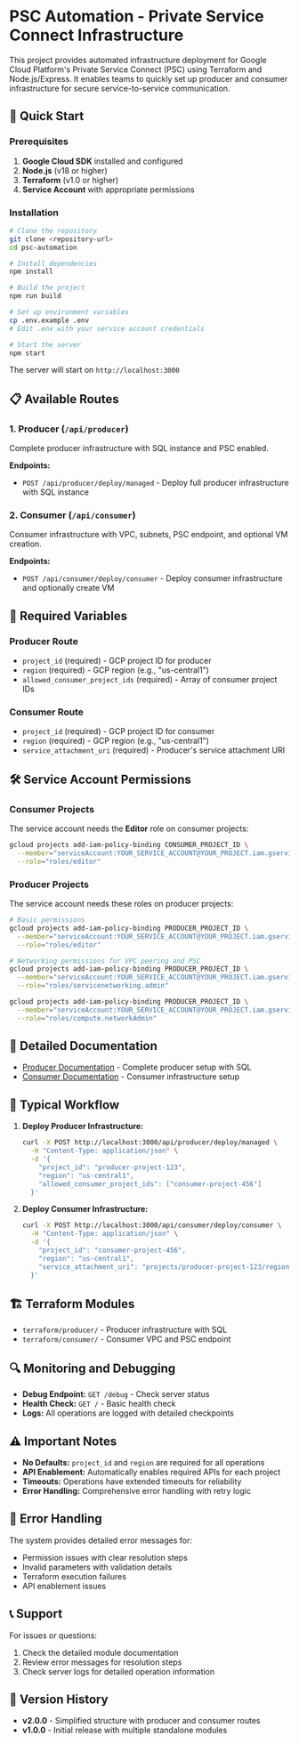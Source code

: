 # PSC Automation - Private Service Connect Infrastructure

This project provides automated infrastructure deployment for Google Cloud Platform's Private Service Connect (PSC) using Terraform and Node.js/Express. It enables teams to quickly set up producer and consumer infrastructure for secure service-to-service communication.

## 🚀 Quick Start

### Prerequisites

1. **Google Cloud SDK** installed and configured
2. **Node.js** (v18 or higher)
3. **Terraform** (v1.0 or higher)
4. **Service Account** with appropriate permissions

### Installation

```bash
# Clone the repository
git clone <repository-url>
cd psc-automation

# Install dependencies
npm install

# Build the project
npm run build

# Set up environment variables
cp .env.example .env
# Edit .env with your service account credentials

# Start the server
npm start
```

The server will start on `http://localhost:3000`

## 📋 Available Routes

### 1. Producer (`/api/producer`)
Complete producer infrastructure with SQL instance and PSC enabled.

**Endpoints:**
- `POST /api/producer/deploy/managed` - Deploy full producer infrastructure with SQL instance

### 2. Consumer (`/api/consumer`)
Consumer infrastructure with VPC, subnets, PSC endpoint, and optional VM creation.

**Endpoints:**
- `POST /api/consumer/deploy/consumer` - Deploy consumer infrastructure and optionally create VM

## 🔧 Required Variables

### Producer Route
- `project_id` (required) - GCP project ID for producer
- `region` (required) - GCP region (e.g., "us-central1")
- `allowed_consumer_project_ids` (required) - Array of consumer project IDs

### Consumer Route
- `project_id` (required) - GCP project ID for consumer
- `region` (required) - GCP region (e.g., "us-central1")
- `service_attachment_uri` (required) - Producer's service attachment URI

## 🛠️ Service Account Permissions

### Consumer Projects
The service account needs the **Editor** role on consumer projects:

```bash
gcloud projects add-iam-policy-binding CONSUMER_PROJECT_ID \
  --member="serviceAccount:YOUR_SERVICE_ACCOUNT@YOUR_PROJECT.iam.gserviceaccount.com" \
  --role="roles/editor"
```

### Producer Projects
The service account needs these roles on producer projects:

```bash
# Basic permissions
gcloud projects add-iam-policy-binding PRODUCER_PROJECT_ID \
  --member="serviceAccount:YOUR_SERVICE_ACCOUNT@YOUR_PROJECT.iam.gserviceaccount.com" \
  --role="roles/editor"

# Networking permissions for VPC peering and PSC
gcloud projects add-iam-policy-binding PRODUCER_PROJECT_ID \
  --member="serviceAccount:YOUR_SERVICE_ACCOUNT@YOUR_PROJECT.iam.gserviceaccount.com" \
  --role="roles/servicenetworking.admin"

gcloud projects add-iam-policy-binding PRODUCER_PROJECT_ID \
  --member="serviceAccount:YOUR_SERVICE_ACCOUNT@YOUR_PROJECT.iam.gserviceaccount.com" \
  --role="roles/compute.networkAdmin"
```

## 📖 Detailed Documentation

- [Producer Documentation](README-producer.md) - Complete producer setup with SQL
- [Consumer Documentation](README-consumer.md) - Consumer infrastructure setup

## 🔄 Typical Workflow

1. **Deploy Producer Infrastructure:**
   ```bash
   curl -X POST http://localhost:3000/api/producer/deploy/managed \
     -H "Content-Type: application/json" \
     -d '{
       "project_id": "producer-project-123",
       "region": "us-central1",
       "allowed_consumer_project_ids": ["consumer-project-456"]
     }'
   ```

2. **Deploy Consumer Infrastructure:**
   ```bash
   curl -X POST http://localhost:3000/api/consumer/deploy/consumer \
     -H "Content-Type: application/json" \
     -d '{
       "project_id": "consumer-project-456",
       "region": "us-central1",
       "service_attachment_uri": "projects/producer-project-123/regions/us-central1/serviceAttachments/producer-sql-psc"
     }'
   ```

## 🏗️ Terraform Modules

- `terraform/producer/` - Producer infrastructure with SQL
- `terraform/consumer/` - Consumer VPC and PSC endpoint

## 🔍 Monitoring and Debugging

- **Debug Endpoint:** `GET /debug` - Check server status
- **Health Check:** `GET /` - Basic health check
- **Logs:** All operations are logged with detailed checkpoints

## ⚠️ Important Notes

- **No Defaults:** `project_id` and `region` are required for all operations
- **API Enablement:** Automatically enables required APIs for each project
- **Timeouts:** Operations have extended timeouts for reliability
- **Error Handling:** Comprehensive error handling with retry logic

## 🚨 Error Handling

The system provides detailed error messages for:
- Permission issues with clear resolution steps
- Invalid parameters with validation details
- Terraform execution failures
- API enablement issues

## 📞 Support

For issues or questions:
1. Check the detailed module documentation
2. Review error messages for resolution steps
3. Check server logs for detailed operation information

## 🔄 Version History

- **v2.0.0** - Simplified structure with producer and consumer routes
- **v1.0.0** - Initial release with multiple standalone modules 